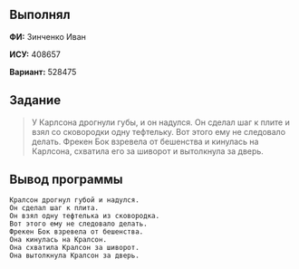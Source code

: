 ## Выполнял
**ФИ:** Зинченко Иван

**ИСУ:** 408657

**Вариант:** 528475

## Задание

> У Карлсона дрогнули губы, и он надулся. Он сделал шаг к плите и взял со сковородки одну тефтельку. Вот этого ему не следовало делать. Фрекен Бок взревела от бешенства и кинулась на Карлсона, схватила его за шиворот и вытолкнула за дверь. 

## Вывод программы

```
Кралсон дрогнул губой и надулся.
Он сделал шаг к плита.
Он взял одну тефтелька из сковородка.
Вот этого ему не следовало делать.
Фрекен Бок взревела от бешенства.
Она кинулась на Кралсон.
Она схватила Кралсон за шиворот.
Она вытолкнула Кралсон за дверь.
```
